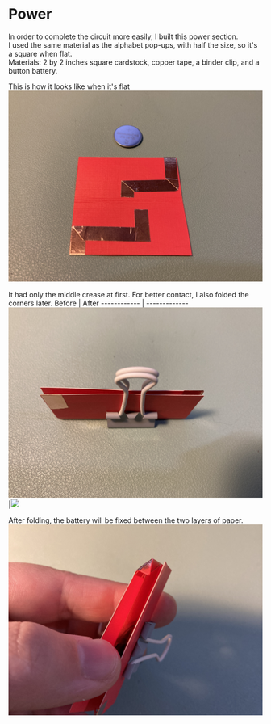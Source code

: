 # Power
In order to complete the circuit more easily, I built this power section. \
I used the same material as the alphabet pop-ups, with half the size, so it's a square when flat. \
Materials: 2 by 2 inches square cardstock, copper tape, a binder clip, and a button battery. 

This is how it looks like when it's flat
![](https://github.com/Ruhan-Yang/Light-up/blob/master/Power/Power%201.jpg)

It had only the middle crease at first. For better contact, I also folded the corners later.
Before | After
------------ | -------------
![](https://github.com/Ruhan-Yang/Light-up/blob/master/Power/Power%202.jpg) |![](https://github.com/Ruhan-Yang/Light-up/blob/master/Power/Power%203.JPG)

After folding, the battery will be fixed between the two layers of paper.
![](https://github.com/Ruhan-Yang/Light-up/blob/master/Power/Power%204.jpg)
